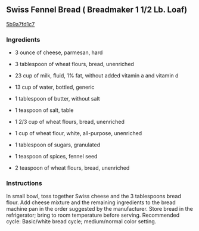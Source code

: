 ## Swiss Fennel Bread ( Breadmaker 1 1/2 Lb. Loaf)

[5b9a7fd1c7](http://www.food.com/recipe/swiss-fennel-bread-breadmaker-1-1-2-lb-loaf-95749)

### Ingredients

 - 3 ounce of cheese, parmesan, hard

 - 3 tablespoon of wheat flours, bread, unenriched

 - 23 cup of milk, fluid, 1% fat, without added vitamin a and vitamin d

 - 13 cup of water, bottled, generic

 - 1 tablespoon of butter, without salt

 - 1 teaspoon of salt, table

 - 1 2/3 cup of wheat flours, bread, unenriched

 - 1 cup of wheat flour, white, all-purpose, unenriched

 - 1 tablespoon of sugars, granulated

 - 1 teaspoon of spices, fennel seed

 - 2 teaspoon of wheat flours, bread, unenriched

### Instructions

In small bowl, toss together Swiss cheese and the 3 tablespoons bread flour. Add cheese mixture and the remaining ingredients to the bread machine pan in the order suggested by the manufacturer. Store bread in the refrigerator; bring to room temperature before serving. Recommended cycle: Basic/white bread cycle; medium/normal color setting.